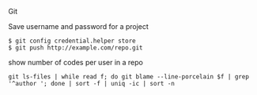 Git

Save username and password for a project

    $ git config credential.helper store
    $ git push http://example.com/repo.git


show number of codes per user in a repo

    git ls-files | while read f; do git blame --line-porcelain $f | grep '^author '; done | sort -f | uniq -ic | sort -n
